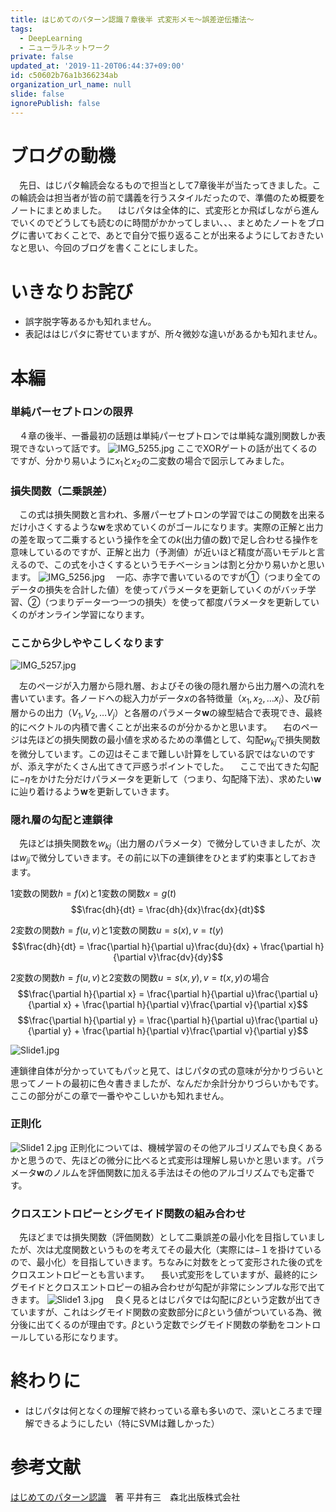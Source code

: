 ```yaml
---
title: はじめてのパターン認識７章後半 式変形メモ〜誤差逆伝播法〜
tags:
  - DeepLearning
  - ニューラルネットワーク
private: false
updated_at: '2019-11-20T06:44:37+09:00'
id: c50602b76a1b366234ab
organization_url_name: null
slide: false
ignorePublish: false
---
```

# ブログの動機
　先日、はじパタ輪読会なるもので担当として7章後半が当たってきました。この輪読会は担当者が皆の前で講義を行うスタイルだったので、準備のため概要をノートにまとめました。
　はじパタは全体的に、式変形とか飛ばしながら進んでいくのでどうしても読むのに時間がかかってしまい、、、まとめたノートをブログに書いておくことで、あとで自分で振り返ることが出来るようにしておきたいなと思い、今回のブログを書くことにしました。

# いきなりお詫び
- 誤字脱字等あるかも知れません。
- 表記ははじパタに寄せていますが、所々微妙な違いがあるかも知れません。

# 本編

### 単純パーセプトロンの限界
　４章の後半、一番最初の話題は単純パーセプトロンでは単純な識別関数しか表現できないって話です。
![IMG_5255.jpg](https://qiita-image-store.s3.ap-northeast-1.amazonaws.com/0/323251/cb9e3ec5-d491-a983-f711-c0b6ca1823e0.jpeg)
ここでXORゲートの話が出てくるのですが、分かり易いように$x_1$と$x_2$の二変数の場合で図示してみました。

### 損失関数（二乗誤差）
　この式は損失関数と言われ、多層パーセプトロンの学習ではこの関数を出来るだけ小さくするような$\boldsymbol{w}$を求めていくのがゴールになります。実際の正解と出力の差を取って二乗するという操作を全ての$k$(出力値の数)で足し合わせる操作を意味しているのですが、正解と出力（予測値）が近いほど精度が高いモデルと言えるので、この式を小さくするというモチベーションは割と分かり易いかと思います。
![IMG_5256.jpg](https://qiita-image-store.s3.ap-northeast-1.amazonaws.com/0/323251/b952af6c-fcfd-4ee6-90d2-5d551e7dd34d.jpeg)
　一応、赤字で書いているのですが①（つまり全てのデータの損失を合計した値）を使ってパラメータを更新していくのがバッチ学習、②（つまりデータ一つ一つの損失）を使って都度パラメータを更新していくのがオンライン学習になります。

### ここから少しややこしくなります

![IMG_5257.jpg](https://qiita-image-store.s3.ap-northeast-1.amazonaws.com/0/323251/56fa55b2-843c-c937-f91a-f0486712aa28.jpeg)

　左のページが入力層から隠れ層、およびその後の隠れ層から出力層への流れを書いています。各ノードへの総入力がデータ$x$の各特徴量（$x_1, x_2, … x_i$）、及び前層からの出力（$V_1, V_2, …V_j$）と各層のパラメータ$\boldsymbol{w}$の線型結合で表現でき、最終的にベクトルの内積で書くことが出来るのが分かるかと思います。
　右のページは先ほどの損失関数の最小値を求めるための準備として、勾配$w_{kj}$で損失関数を微分しています。この辺はそこまで難しい計算をしている訳ではないのですが、添え字がたくさん出てきて戸惑うポイントでした。
　ここで出てきた勾配に$-\eta$をかけた分だけパラメータを更新して（つまり、勾配降下法）、求めたい$\boldsymbol{w}$に辿り着けるよう$\boldsymbol{w}$を更新していきます。

### 隠れ層の勾配と連鎖律
　先ほどは損失関数を$w_{kj}$（出力層のパラメータ）で微分していきましたが、次は$w_{ji}$で微分していきます。その前に以下の連鎖律をひとまず約束事としておきます。

1変数の関数$h=f(x)$と1変数の関数$x=g(t)$
$$\frac{dh}{dt} = \frac{dh}{dx}\frac{dx}{dt}$$

2変数の関数$h=f(u, v)$と1変数の関数$u=s(x), v=t(y)$
$$\frac{dh}{dt} = \frac{\partial h}{\partial u}\frac{du}{dx} + \frac{\partial h}{\partial v}\frac{dv}{dy}$$

2変数の関数$h=f(u, v)$と2変数の関数$u=s(x, y),v=t(x, y)$の場合
$$\frac{\partial h}{\partial x} = \frac{\partial h}{\partial u}\frac{\partial u}{\partial x} + \frac{\partial h}{\partial v}\frac{\partial v}{\partial x}$$
$$\frac{\partial h}{\partial y} = \frac{\partial h}{\partial u}\frac{\partial u}{\partial y} + \frac{\partial h}{\partial v}\frac{\partial v}{\partial y}$$

![Slide1.jpg](https://qiita-image-store.s3.ap-northeast-1.amazonaws.com/0/323251/9250793f-b289-c487-4cba-8d3f13cc2f55.jpeg)

連鎖律自体が分かっていてもパッと見て、はじパタの式の意味が分かりづらいと思ってノートの最初に色々書きましたが、なんだか余計分かりづらいかもです。ここの部分がこの章で一番ややこしいかも知れません。

### 正則化
![Slide1 2.jpg](https://qiita-image-store.s3.ap-northeast-1.amazonaws.com/0/323251/491cd5a2-5a56-04fc-e74d-01b53fcaba74.jpeg)
正則化については、機械学習のその他アルゴリズムでも良くあるかと思うので、先ほどの微分に比べると式変形は理解し易いかと思います。パラメータ$\boldsymbol{w}$のノルムを評価関数に加える手法はその他のアルゴリズムでも定番です。

### クロスエントロピーとシグモイド関数の組み合わせ
　先ほどまでは損失関数（評価関数）として二乗誤差の最小化を目指していましたが、次は尤度関数というものを考えてその最大化（実際には−１を掛けているので、最小化）を目指していきます。ちなみに対数をとって変形された後の式をクロスエントロピーとも言います。
　長い式変形をしていますが、最終的にシグモイドとクロスエントロピーの組み合わせが勾配が非常にシンプルな形で出てきます。
![Slide1 3.jpg](https://qiita-image-store.s3.ap-northeast-1.amazonaws.com/0/323251/c131b622-5406-56ea-f425-d03503e41131.jpeg)
　良く見るとはじパタでは勾配に$\beta$という定数が出てきていますが、これはシグモイド関数の変数部分に$\beta$という値がついている為、微分後に出てくるのが理由です。$\beta$という定数でシグモイド関数の挙動をコントロールしている形になります。

# 終わりに
- はじパタは何となくの理解で終わっている章も多いので、深いところまで理解できるようにしたい（特にSVMは難しかった）

# 参考文献
[はじめてのパターン認識](https://www.morikita.co.jp/books/book/2235)　著 平井有三　森北出版株式会社

